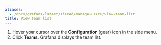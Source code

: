```yaml
---
aliases:
  - /docs/grafana/latest/shared/manage-users/view-team-list
title: View team list
---
```


1. Hover your cursor over the **Configuration** (gear) icon in the side menu.
1. Click **Teams**. Grafana displays the team list.
